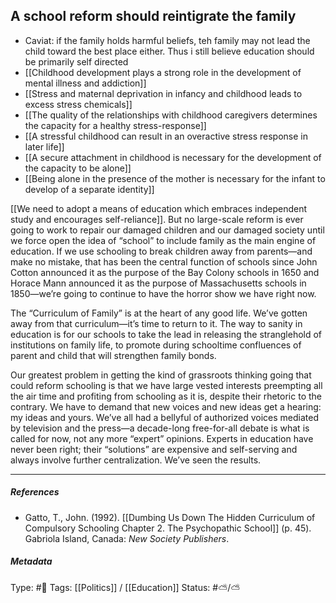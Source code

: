 ## A school reform should reintigrate the family # 

- Caviat: if the family holds harmful beliefs, teh family may not lead the child toward the best place either. Thus i still believe education should be primarily self directed
- [[Childhood development plays a strong role in the development of mental illness and addiction]]
- [[Stress and maternal deprivation in infancy and childhood leads to excess stress chemicals]]
- [[The quality of the relationships with childhood caregivers determines the capacity for a healthy stress-response]]
- [[A stressful childhood can result in an overactive stress response in later life]]
- [[A secure attachment in childhood is necessary for the development of the capacity to be alone]]
- [[Being alone in the presence of the mother is necessary for the infant to develop of a separate identity]]

[[We need to adopt a means of education which embraces independent study and encourages self-reliance]]. But no large-scale reform is ever going to work to repair our damaged children and our damaged society until we force open the idea of “school” to include family as the main engine of education. If we use schooling to break children away from parents—and make no mistake, that has been the central function of schools since John Cotton announced it as the purpose of the Bay Colony schools in 1650 and Horace Mann announced it as the purpose of Massachusetts schools in 1850—we’re going to continue to have the horror show we have right now.

The “Curriculum of Family” is at the heart of any good life. We’ve gotten away from that curriculum—it’s time to return to it. The way to sanity in education is for our schools to take the lead in releasing the stranglehold of institutions on family life, to promote during schooltime confluences of parent and child that will strengthen family bonds.

Our greatest problem in getting the kind of grassroots thinking going that could reform schooling is that we have large vested interests preempting all the air time and profiting from schooling as it is, despite their rhetoric to the contrary. We have to demand that new voices and new ideas get a hearing: my ideas and yours. We’ve all had a bellyful of authorized voices mediated by television and the press—a decade-long free-for-all debate is what is called for now, not any more “expert” opinions. Experts in education have never been right; their “solutions” are expensive and self-serving and always involve further centralization. We’ve seen the results.

___

##### References

- Gatto, T., John. (1992). [[Dumbing Us Down The Hidden Curriculum of Compulsory Schooling Chapter 2. The Psychopathic School]] (p. 45). Gabriola Island, Canada: _New Society Publishers_.

##### Metadata

Type: #🔴 
Tags: [[Politics]] / [[Education]]
Status: #⛅️/⛅️ 